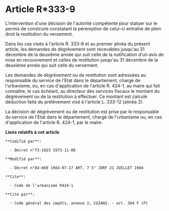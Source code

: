 # Article R*333-9

L'intervention d'une décision de l'autorité compétente pour statuer sur le permis de construire constatant la péremption de
celui-ci entraîne de plein droit la restitution du versement.

Dans les cas visés à l'article R. 333-8 et au premier alinéa du présent article, les demandes de dégrèvement sont recevables
jusqu'au 31 décembre de la deuxième année qui suit celle de la notification d'un avis de mise en recouvrement et celles de
restitution jusqu'au 31 décembre de la deuxième année qui suit celle du versement.

Les demandes de dégrèvement ou de restitution sont adressées au responsable du service de l'Etat dans le département, chargé
de l'urbanisme, ou, en cas d'application de l'article R. 424-1, au maire qui fait connaître, le cas échéant, au directeur des
services fiscaux le montant du dégrèvement ou de la restitution à effectuer. Ce montant est calculé déduction faite du
prélèvement visé à l'article L. 333-12 (alinéa 2).

La décision de dégrèvement ou de restitution est prise par le responsable du service de l'Etat dans le département, chargé de
l'urbanisme ou, en cas d'application de l'article R. 424-1, par le maire.

**Liens relatifs à cet article**

	**Codifié par**:

	  - Décret n°73-1023 1973-11-08

	**Modifié par**:

	  - Décret n°84-669 1984-07-17 ART. 7 5° JORF 21 JUILLET 1984

	**Cite**:

	  - Code de l'urbanisme R424-1

	**Cité par**:

	  - Code général des impôts, annexe 2, CGIAN2. - art. 384 F (P)
